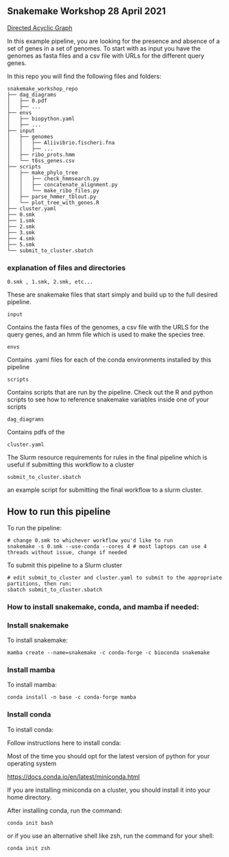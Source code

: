 ## Snakemake Workshop 28 April 2021

[Directed Acyclic Graph](https://user-images.githubusercontent.com/2695357/117361202-baa31500-ae87-11eb-89b3-3e83976eb35d.png)

In this example pipeline, you are looking for the presence and absence of a set of genes in a set of genomes. To start with as input you have the genomes as fasta files and a csv file with URLs for the different query genes.

In this repo you will find the following files and folders:


    snakemake_workshop_repo
    ├── dag_diagrams
    │   ├── 0.pdf
    │   ├── ...
    ├── envs
    │   ├── biopython.yaml
    │   ├── ...
    ├── input
    │   ├── genomes
    │   │   ├── Aliivibrio.fischeri.fna
    │   │   ├── ...
    │   ├── ribo_prots.hmm
    │   └── t6ss_genes.csv
    ├── scripts
    │   ├── make_phylo_tree
    │   │   ├── check_hmmsearch.py
    │   │   ├── concatenate_alignment.py
    │   │   └── make_ribo_files.py
    │   ├── parse_hmmer_tblout.py
    │   └── plot_tree_with_genes.R
    ├── cluster.yaml
    ├── 0.smk
    ├── 1.smk
    ├── 2.smk
    ├── 3.smk
    ├── 4.smk
    ├── 5.smk
    └── submit_to_cluster.sbatch

### explanation of files and directories

    0.smk , 1.smk, 2.smk, etc...
These are snakemake files that start simply and build up to the full desired pipeline.

    input  
Contains the fasta files of the genomes, a csv file with the URLS for the query genes, and an hmm file which is used to make the species tree.

    envs
Contains .yaml files for each of the conda environments installed by this pipeline

    scripts
Contains scripts that are run by the pipeline. Check out the R and python scripts to see how to reference snakemake variables inside one of your scripts

    dag_diagrams
Contains pdfs of the

    cluster.yaml
The Slurm resource requirements for rules in the final pipeline which is useful if submitting this workflow to a cluster

    submit_to_cluster.sbatch
an example script for submitting the final workflow to a slurm cluster.

## How to run this pipeline

To run the pipeline:

    # change 0.smk to whichever workflow you'd like to run
    snakemake -s 0.smk --use-conda --cores 4 # most laptops can use 4 threads without issue, change if needed

To submit this pipeline to a Slurm cluster

    # edit submit_to_cluster and cluster.yaml to submit to the appropriate partitions, then run:
    sbatch submit_to_cluster.sbatch

### How to install snakemake, conda, and mamba if needed:


### Install snakemake

To install snakemake:  

    mamba create --name=snakemake -c conda-forge -c bioconda snakemake

### Install mamba


To install mamba:

    conda install -n base -c conda-forge mamba


### Install conda  
To install conda:  

Follow instructions here to install conda:

Most of the time you should opt for the latest version of python for your operating system

https://docs.conda.io/en/latest/miniconda.html

If you are installing miniconda on a cluster, you should install it into your home directory.

After installing conda, run the command:

    conda init bash

or if you use an alternative shell like zsh, run the command for your shell:

    conda init zsh

